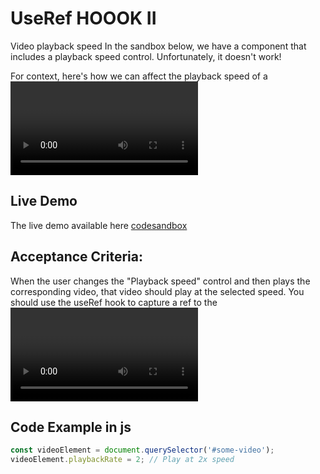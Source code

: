 # UseRef HOOOK II  

Video playback speed
In the sandbox below, we have a <VideoPlayer> component that includes a playback speed control. Unfortunately, it doesn't work!

For context, here's how we can affect the playback speed of a <video> element in vanilla JavaScript:

 ## Live Demo 
  The live demo available here [codesandbox](https://codesandbox.io/s/2lbv3y?file=%2FVideoPlayer.js&utm_medium=sandpack)

## Acceptance Criteria:

When the user changes the "Playback speed" control and then plays the corresponding video, that video should play at the selected speed.
You should use the useRef hook to capture a ref to the <video> element.

## Code Example in js

```javascript
const videoElement = document.querySelector('#some-video');
videoElement.playbackRate = 2; // Play at 2x speed


